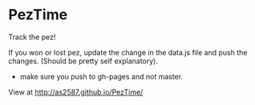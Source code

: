 # PezTime

Track the pez!

If you won or lost pez, update the change in the data.js file and push the changes. (Should be pretty self explanatory). 
* make sure you push to gh-pages and not master. 



View at http://as2587.github.io/PezTime/
